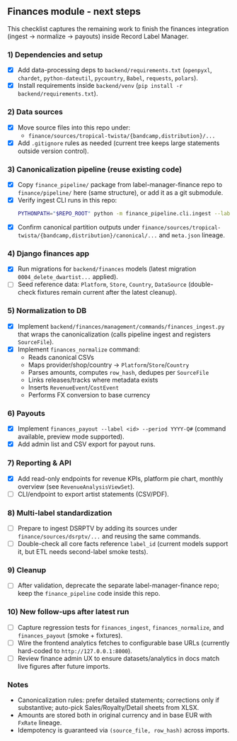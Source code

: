 ## Finances module - next steps

This checklist captures the remaining work to finish the finances integration (ingest → normalize → payouts) inside Record Label Manager.

### 1) Dependencies and setup
- [x] Add data-processing deps to `backend/requirements.txt` (`openpyxl`, `chardet`, `python-dateutil`, `pycountry`, `Babel`, `requests`, `polars`).
- [x] Install requirements inside `backend/venv` (`pip install -r backend/requirements.txt`).

### 2) Data sources
- [x] Move source files into this repo under:
  - `finance/sources/tropical-twista/{bandcamp,distribution}/...`
- [x] Add `.gitignore` rules as needed (current tree keeps large statements outside version control).

### 3) Canonicalization pipeline (reuse existing code)
- [x] Copy `finance_pipeline/` package from label-manager-finance repo to `finance/pipeline/` here (same structure), or add it as a git submodule.
- [x] Verify ingest CLI runs in this repo:
  ```bash
  PYTHONPATH="$REPO_ROOT" python -m finance_pipeline.cli.ingest --label tropical-twista --path finance/sources/tropical-twista
  ```
- [x] Confirm canonical partition outputs under `finance/sources/tropical-twista/{bandcamp,distribution}/canonical/...` and `meta.json` lineage.

### 4) Django finances app
- [x] Run migrations for `backend/finances` models (latest migration `0004_delete_dwartist...` applied).
- [ ] Seed reference data: `Platform`, `Store`, `Country`, `DataSource` (double-check fixtures remain current after the latest cleanup).

### 5) Normalization to DB
- [x] Implement `backend/finances/management/commands/finances_ingest.py` that wraps the canonicalization (calls pipeline ingest and registers `SourceFile`).
- [x] Implement `finances_normalize` command:
  - Reads canonical CSVs
  - Maps provider/shop/country → `Platform`/`Store`/`Country`
  - Parses amounts, computes `row_hash`, dedupes per `SourceFile`
  - Links releases/tracks where metadata exists
  - Inserts `RevenueEvent`/`CostEvent`
  - Performs FX conversion to base currency

### 6) Payouts
- [x] Implement `finances_payout --label <id> --period YYYY-Q#` (command available, preview mode supported).
- [x] Add admin list and CSV export for payout runs.

### 7) Reporting & API
- [x] Add read-only endpoints for revenue KPIs, platform pie chart, monthly overview (see `RevenueAnalysisViewSet`).
- [ ] CLI/endpoint to export artist statements (CSV/PDF).

### 8) Multi-label standardization
- [ ] Prepare to ingest DSRPTV by adding its sources under `finance/sources/dsrptv/...` and reusing the same commands.
- [ ] Double-check all core facts reference `label_id` (current models support it, but ETL needs second-label smoke tests).

### 9) Cleanup
- [ ] After validation, deprecate the separate label-manager-finance repo; keep the `finance_pipeline` code inside this repo.

### 10) New follow-ups after latest run
- [ ] Capture regression tests for `finances_ingest`, `finances_normalize`, and `finances_payout` (smoke + fixtures).
- [ ] Wire the frontend analytics fetches to configurable base URLs (currently hard-coded to `http://127.0.0.1:8000`).
- [ ] Review finance admin UX to ensure datasets/analytics in docs match live figures after future imports.

### Notes
- Canonicalization rules: prefer detailed statements; corrections only if substantive; auto-pick Sales/Royalty/Detail sheets from XLSX.
- Amounts are stored both in original currency and in base EUR with `FxRate` lineage.
- Idempotency is guaranteed via `(source_file, row_hash)` across imports.

